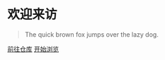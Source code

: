 # 欢迎来访

> The quick brown fox jumps over the lazy dog.

[前往仓库](https://github.com/AmzGrainRain/Documents)
[开始浏览](/README.md)
